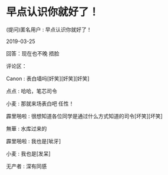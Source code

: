# 早点认识你就好了！

(提问)匿名用户 : 早点认识你就好了！

2019-03-25

回答：现在也不晚 捂脸

评论区：

Canon : 表白墙吗[奸笑][奸笑][奸笑]

点点 : 哈哈，笔芯司令

小麦 : 那就来场表白吧 任性！

霹里啪啦 : 很想知道各位同学是通过什么方式知道的司令[坏笑][坏笑]

無華 : 水库过来的

霹里啪啦 : 我也是[呲牙]

小麦 : 我也是[发呆]

无产者 : 深有同感